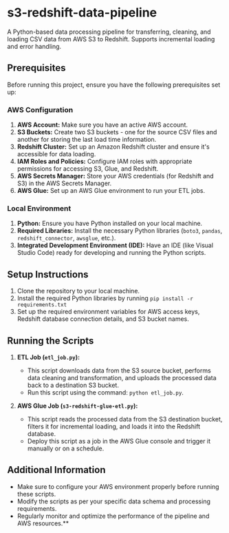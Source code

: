 # s3-redshift-data-pipeline
A Python-based data processing pipeline for transferring, cleaning, and loading CSV data from AWS S3 to Redshift. Supports incremental loading and error handling.

## Prerequisites
Before running this project, ensure you have the following prerequisites set up:

### AWS Configuration
1. **AWS Account:** Make sure you have an active AWS account.
2. **S3 Buckets:** Create two S3 buckets - one for the source CSV files and another for storing the last load time information.
3. **Redshift Cluster:** Set up an Amazon Redshift cluster and ensure it's accessible for data loading.
4. **IAM Roles and Policies:** Configure IAM roles with appropriate permissions for accessing S3, Glue, and Redshift.
5. **AWS Secrets Manager:** Store your AWS credentials (for Redshift and S3) in the AWS Secrets Manager.
6. **AWS Glue:** Set up an AWS Glue environment to run your ETL jobs.

### Local Environment
1. **Python:** Ensure you have Python installed on your local machine.
2. **Required Libraries:** Install the necessary Python libraries (`boto3`, `pandas`, `redshift_connector`, `awsglue`, etc.).
3. **Integrated Development Environment (IDE):** Have an IDE (like Visual Studio Code) ready for developing and running the Python scripts.

## Setup Instructions
1. Clone the repository to your local machine.
2. Install the required Python libraries by running `pip install -r requirements.txt` 
3. Set up the required environment variables for AWS access keys, Redshift database connection details, and S3 bucket names.

## Running the Scripts
1. **ETL Job (`etl_job.py`):**
   - This script downloads data from the S3 source bucket, performs data cleaning and transformation, and uploads the processed data back to a destination S3 bucket.
   - Run this script using the command: `python etl_job.py`.

2. **AWS Glue Job (`s3-redshift-glue-etl.py`):**
   - This script reads the processed data from the S3 destination bucket, filters it for incremental loading, and loads it into the Redshift database.
   - Deploy this script as a job in the AWS Glue console and trigger it manually or on a schedule.

## Additional Information
- Make sure to configure your AWS environment properly before running these scripts.
- Modify the scripts as per your specific data schema and processing requirements.
- Regularly monitor and optimize the performance of the pipeline and AWS resources.**
